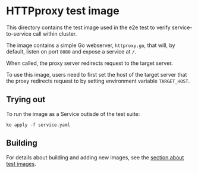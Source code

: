 # HTTPproxy test image

This directory contains the test image used in the e2e test to verify
service-to-service call within cluster.

The image contains a simple Go webserver, `httproxy.go`, that will, by default,
listen on port `8080` and expose a service at `/`.

When called, the proxy server redirects request to the target server.

To use this image, users need to first set the host of the target server that
the proxy redirects request to by setting environment variable `TARGET_HOST`.

## Trying out

To run the image as a Service outisde of the test suite:

`ko apply -f service.yaml`

## Building

For details about building and adding new images, see the
[section about test images](/test/README.md#test-images).
